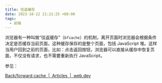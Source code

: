 ```yaml
---
title: 往返缓存
date: 2023-10-22 21:21:25 +08:00
tags:
  - 前端
---
```


浏览器有一种叫做“往返缓存”（`bfcache`）的机制，离开页面时浏览器会根据条件决定是否缓存当前页面，这种缓存保存的是整个页面，包括 JavaScript 堆。这样当用户回到之前的页面，比如：点击返回按钮，浏览器可以直接从缓存中恢复页面，不仅没有请求，也不需要重新执行 JavaScript。

参见：

[Back/forward cache  |  Articles  |  web.dev](https://web.dev/articles/bfcache)
